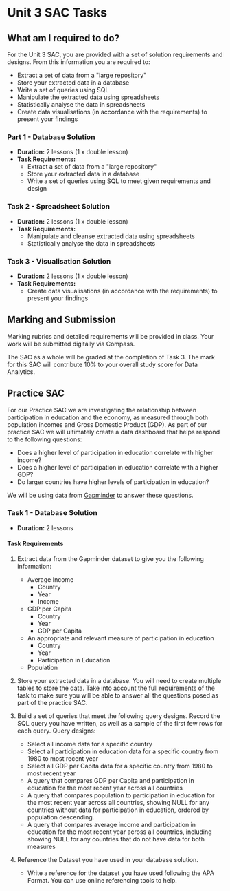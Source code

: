 # Unit 3 SAC Tasks

## What am I required to do?

For the Unit 3 SAC, you are provided with a set of solution requirements and designs. From this information you are required to:

- Extract a set of data from a "large repository"
- Store your extracted data in a database
- Write a set of queries using SQL
- Manipulate the extracted data using spreadsheets
- Statistically analyse the data in spreadsheets
- Create data visualisations (in accordance with the requirements) to present your findings

### Part 1 - Database Solution

- **Duration:** 2 lessons (1 x double lesson)
- **Task Requirements:**
  - Extract a set of data from a "large repository"
  - Store your extracted data in a database
  - Write a set of queries using SQL to meet given requirements and design

### Task 2 - Spreadsheet Solution

- **Duration:** 2 lessons (1 x double lesson)
- **Task Requirements:**
  - Manipulate and cleanse extracted data using spreadsheets
  - Statistically analyse the data in spreadsheets

### Task 3 - Visualisation Solution

- **Duration:** 2 lessons (1 x double lesson)
- **Task Requirements:**
  - Create data visualisations (in accordance with the requirements) to present your findings

## Marking and Submission

Marking rubrics and detailed requirements will be provided in class. Your work will be submitted digitally via Compass.

The SAC as a whole will be graded at the completion of Task 3. The mark for this SAC will contribute 10% to your overall study score for Data Analytics.

## Practice SAC

For our Practice SAC we are investigating the relationship between participation in education and the economy, as measured through both population incomes and Gross Domestic Product (GDP). As part of our practice SAC we will ultimately create a data dashboard that helps respond to the following questions:

- Does a higher level of participation in education correlate with higher income?
- Does a higher level of participation in education correlate with a higher GDP?
- Do larger countries have higher levels of participation in education?

We will be using data from [Gapminder](https://www.gapminder.org/data/) to answer these questions.

### Task 1 - Database Solution

- **Duration:** 2 lessons

#### Task Requirements

1. Extract data from the Gapminder dataset to give you the following information:
   - Average Income
      - Country
      - Year
      - Income
   - GDP per Capita
      - Country
      - Year
      - GDP per Capita
   - An appropriate and relevant measure of participation in education
      - Country
      - Year
      - Participation in Education
   - Population

2. Store your extracted data in a database. You will need to create multiple tables to store the data. Take into account the full requirements of the task to make sure you will be able to answer all the questions posed as part of the practice SAC.

3. Build a set of queries that meet the following query designs. Record the SQL query you have written, as well as a sample of the first few rows for each query. Query designs:
    - Select all income data for a specific country
    - Select all participation in education data for a specific country from 1980 to most recent year
    - Select all GDP per Capita data for a specific country from 1980 to most recent year
    - A query that compares GDP per Capita and participation in education for the most recent year across all countries
    - A query that compares population to participation in education for the most recent year across all countries, showing NULL for any countries without data for participation in education, ordered by population descending.
    - A query that compares average income and participation in education for the most recent year across all countries, including showing NULL for any countries that do not have data for both measures

4. Reference the Dataset you have used in your database solution.
    - Write a reference for the dataset you have used following the APA Format. You can use online referencing tools to help.
